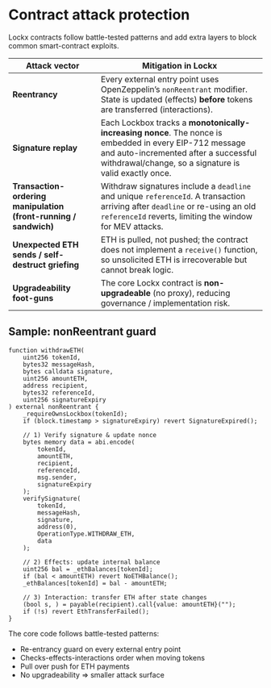 # Contract attack protection

Lockx contracts follow battle-tested patterns and add extra layers to block common smart-contract exploits.

| Attack vector | Mitigation in Lockx |
|--------------|---------------------|
| **Reentrancy** | Every external entry point uses OpenZeppelin’s `nonReentrant` modifier.  State is updated (effects) **before** tokens are transferred (interactions). |
| **Signature replay** | Each Lockbox tracks a **monotonically-increasing nonce**.  The nonce is embedded in every EIP-712 message and auto-incremented after a successful withdrawal/change, so a signature is valid exactly once. |
| **Transaction-ordering manipulation (front-running / sandwich)** | Withdraw signatures include a `deadline` and unique `referenceId`.  A transaction arriving after `deadline` or re-using an old `referenceId` reverts, limiting the window for MEV attacks. |
| **Unexpected ETH sends / self-destruct griefing** | ETH is pulled, not pushed; the contract does not implement a `receive()` function, so unsolicited ETH is irrecoverable but cannot break logic. |
| **Upgradeability foot-guns** | The core Lockx contract is **non-upgradeable** (no proxy), reducing governance / implementation risk. |

## Sample: nonReentrant guard

```solidity
function withdrawETH(
    uint256 tokenId,
    bytes32 messageHash,
    bytes calldata signature,
    uint256 amountETH,
    address recipient,
    bytes32 referenceId,
    uint256 signatureExpiry
) external nonReentrant {
    _requireOwnsLockbox(tokenId);
    if (block.timestamp > signatureExpiry) revert SignatureExpired();

    // 1) Verify signature & update nonce
    bytes memory data = abi.encode(
        tokenId,
        amountETH,
        recipient,
        referenceId,
        msg.sender,
        signatureExpiry
    );
    verifySignature(
        tokenId,
        messageHash,
        signature,
        address(0),
        OperationType.WITHDRAW_ETH,
        data
    );

    // 2) Effects: update internal balance
    uint256 bal = _ethBalances[tokenId];
    if (bal < amountETH) revert NoETHBalance();
    _ethBalances[tokenId] = bal - amountETH;

    // 3) Interaction: transfer ETH after state changes
    (bool s, ) = payable(recipient).call{value: amountETH}("");
    if (!s) revert EthTransferFailed();
}
```


The core code follows battle-tested patterns:

* Re-entrancy guard on every external entry point
* Checks-effects-interactions order when moving tokens
* Pull over push for ETH payments
* No upgradeability ⇒ smaller attack surface
